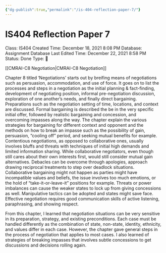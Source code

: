 ```yaml
---
{"dg-publish":true,"permalink":"/is-404-reflection-paper-7/"}
---
```


# IS404 Reflection Paper 7

Class: IS404
Created Time: December 18, 2021 8:08 PM
Database: Assignment Database
Last Edited Time: December 22, 2021 8:58 PM
Status: Done
Type: 📑

[[CMRAI-C8  Negotiation\|CMRAI-C8  Negotiation]] 

Chapter 8 titled ‘Negotiations’ starts out by breifing means of negotiations such as persuasion, accommodation, and use of force. It goes on to list the processes and steps in a negotiation as the initial planning & fact-finding, development of negotiating position, informal pre-negotiation discussion, exploration of one another’s needs, and finally direct bargaining. Preparations such as the negotiation setting of time, locations, and context are discussed. Formal bargaining is described the be in the very specific initial offer, followed by realistic bargaining and concession, and overcoming impasses along the way. The chapter explain the various strategies for bargaining for different context and opponent and the methods on how to break an impasse such as the possibility of gain, persuasion, “cooling off” period, and seeking mutual benefits for example. Contentious negotiations, as opposed to collaborative ones, usually involves bluffs and threats with techniques of initial high demands and limited information sharing. While collaborative negotiators, even though still cares about their own interests first, would still consider mutual gain alternatives. Debacles can be overcome through apologies, approach drawing reciprocal treatments to step over deadlock situations. Collaborative bargaining might not happen as parties might have incompatible values and beliefs, the issue involves too much emotions, or the hold of “take-it-or-leave-it” positions for example. Threats or power imbalances can cause the weaker states to lock up from giving concessions as well. Manipulative tactics can be adopted and states might save face. Effective negotiation requires good communication skills of active listening, paraphrasing, and showing respect.

From this chapter, I learned that negotiation situations can be very sensitive in its preparation, strategy, and existing preconditions. Each case must be handled differently as the combination of state, non-state, identity, ethnicity, and values differ in each case. However, the chapter gave general steps in the process of negotiation that applies to most cases. I also learned of strategies of breaking impasses that involves subtle concessions to get discussions and decisions rolling again.